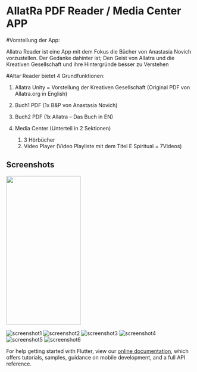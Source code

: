# AllatRa PDF Reader / Media Center APP

#Vorstellung der App:

Allatra Reader ist eine App mit dem Fokus die Bücher von Anastasia Novich vorzustellen.
Der Gedanke dahinter ist; Den Geist von Allatra und die Kreativen Gesellschaft und ihre Hintergründe besser zu Verstehen

#Altar Reader bietet 4 Grundfunktionen:
1.	Allatra Unity = Vorstellung der Kreativen Gesellschaft (Original PDF von Allatra.org  in English)

2.	Buch1 PDF (1x B&P von Anastasia Novich) 

3.	Buch2 PDF (1x Allatra – Das Buch in EN)

4.	Media Center (Unterteil in 2 Sektionen)
    1.	3 Hörbücher  
    2.	Video Player (Video Playliste mit dem Titel E Spiritual = 7Videos)


## Screenshots
<img src="https://user-images.githubusercontent.com/91397163/135765661-9e01360f-2c85-4942-91ef-c4f70c35d046.jpg" data-canonical-src="https://user-images.githubusercontent.com/91397163/135765661-9e01360f-2c85-4942-91ef-c4f70c35d046.jpg" width="200" height="400" />

![screenshot1](https://user-images.githubusercontent.com/91397163/135765664-29f0c4e9-83ae-4d7b-98fb-ddc420b6c3c6.jpg)
![screenshot2](https://user-images.githubusercontent.com/91397163/135765666-c20154c0-6bb4-4e27-897b-f20bfc3a136a.jpg)
![screenshot3](https://user-images.githubusercontent.com/91397163/135765667-6a4598c6-3daa-468f-8865-bd78c9ee909d.jpg)
![screenshot4](https://user-images.githubusercontent.com/91397163/135765670-1b5d459f-361f-4a7a-8a27-c5cc75d8e525.jpg)
![screenshot5](https://user-images.githubusercontent.com/91397163/135765672-ad143613-fdeb-4343-87fb-d6547fd00959.jpg)
![screenshot6](https://user-images.githubusercontent.com/91397163/135765674-659115bc-b651-4eae-b1aa-5aa685813784.jpg)



For help getting started with Flutter, view our 
[online documentation](https://flutter.io/docs), which offers tutorials, 
samples, guidance on mobile development, and a full API reference.
